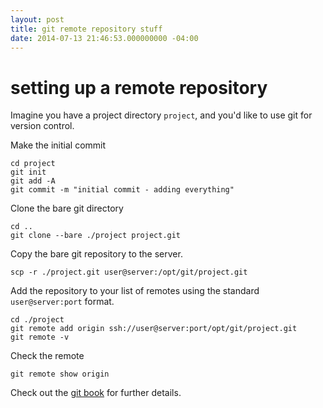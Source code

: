 ```yaml
---
layout: post
title: git remote repository stuff
date: 2014-07-13 21:46:53.000000000 -04:00
---
```

# setting up a remote repository

Imagine you have a project directory `project`, and you'd like to use git for version control.

Make the initial commit

    cd project
    git init
    git add -A
    git commit -m "initial commit - adding everything"

Clone the bare git directory

    cd ..
    git clone --bare ./project project.git

Copy the bare git repository to the server.

    scp -r ./project.git user@server:/opt/git/project.git

Add the repository to your list of remotes using the standard `user@server:port` format.

    cd ./project
    git remote add origin ssh://user@server:port/opt/git/project.git
    git remote -v

Check the remote

    git remote show origin

Check out the [git book](http://git-scm.com/book/en/Git-on-the-Server-Getting-Git-on-a-Server) for further details.
